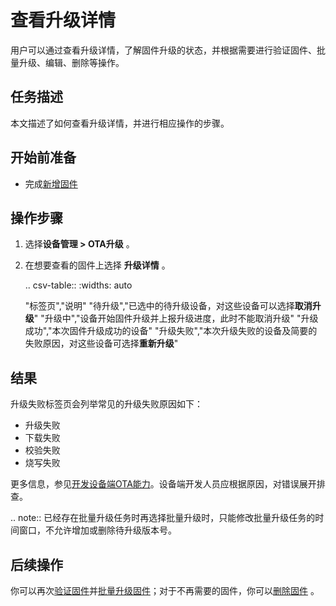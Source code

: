 # 查看升级详情

用户可以通过查看升级详情，了解固件升级的状态，并根据需要进行验证固件、批量升级、编辑、删除等操作。

## 任务描述

本文描述了如何查看升级详情，并进行相应操作的步骤。

## 开始前准备

- 完成[新增固件](adding_firmware)

## 操作步骤

1. 选择**设备管理 > OTA升级** 。

2. 在想要查看的固件上选择 **升级详情** 。

   .. csv-table::
      :widths: auto

      "标签页","说明"
      "待升级","已选中的待升级设备，对这些设备可以选择**取消升级**"
      "升级中","设备开始固件升级并上报升级进度，此时不能取消升级"
      "升级成功","本次固件升级成功的设备"
      "升级失败","本次升级失败的设备及简要的失败原因，对这些设备可选择**重新升级**"

## 结果

升级失败标签页会列举常见的升级失败原因如下：

- 升级失败
- 下载失败
- 校验失败
- 烧写失败

更多信息，参见[开发设备端OTA能力](developing_device_ota)。设备端开发人员应根据原因，对错误展开排查。

.. note:: 已经存在批量升级任务时再选择批量升级时，只能修改批量升级任务的时间窗口，不允许增加或删除待升级版本号。

## 后续操作

你可以再次[验证固件](verifying_firmware)并[批量升级固件](batch_upgrading_firmware)；对于不再需要的固件，你可以[删除固件](deleting_firmware) 。